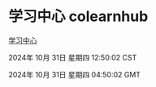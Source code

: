# 学习中心 colearnhub
[学习中心](http://219.139.197.74:56308/colearnhub/)

2024年 10月 31日 星期四 12:50:02 CST

2024年 10月 31日 星期四 04:50:02 GMT
